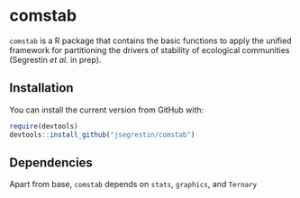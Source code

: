 comstab
================

`comstab` is a R package that contains the basic functions to apply the
unified framework for partitioning the drivers of stability of
ecological communities (Segrestin <i>et al.</i> in prep).

## Installation

You can install the current version from GitHub with:

``` r
require(devtools)
devtools::install_github("jsegrestin/comstab")
```

## Dependencies

Apart from base, `comstab` depends on `stats`, `graphics`, and `Ternary`
